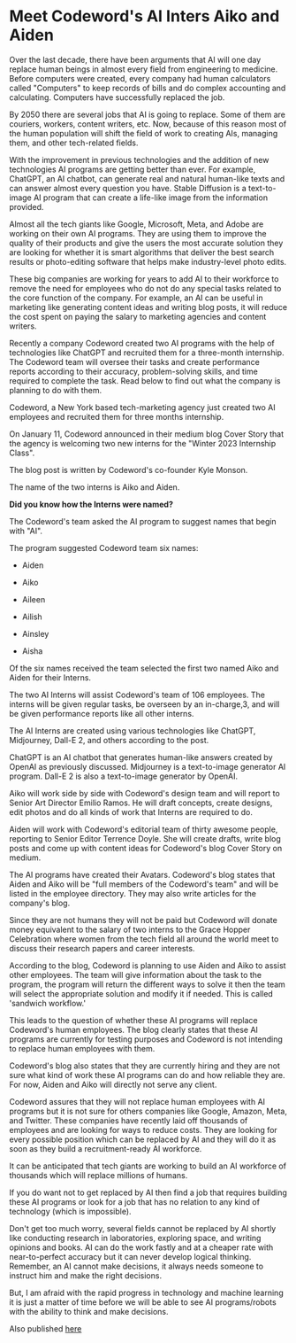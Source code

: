 # Meet Codeword's AI Inters Aiko and Aiden

Over the last decade, there have been arguments that AI will one day replace human beings in almost every field from engineering to medicine. Before computers were created, every company had human calculators called "Computers" to keep records of bills and do complex accounting and calculating. Computers have successfully replaced the job.

By 2050 there are several jobs that AI is going to replace. Some of them are couriers, workers, content writers, etc. Now, because of this reason most of the human population will shift the field of work to creating AIs, managing them, and other tech-related fields.

With the improvement in previous technologies and the addition of new technologies AI programs are getting better than ever. For example, ChatGPT, an AI chatbot, can generate real and natural human-like texts and can answer almost every question you have. Stable Diffusion is a text-to-image AI program that can create a life-like image from the information provided.

Almost all the tech giants like Google, Microsoft, Meta, and Adobe are working on their own AI programs. They are using them to improve the quality of their products and give the users the most accurate solution they are looking for whether it is smart algorithms that deliver the best search results or photo-editing software that helps make industry-level photo edits.

These big companies are working for years to add AI to their workforce to remove the need for employees who do not do any special tasks related to the core function of the company. For example, an AI can be useful in marketing like generating content ideas and writing blog posts, it will reduce the cost spent on paying the salary to marketing agencies and content writers.

Recently a company Codeword created two AI programs with the help of technologies like ChatGPT and recruited them for a three-month internship. The Codeword team will oversee their tasks and create performance reports according to their accuracy, problem-solving skills, and time required to complete the task. Read below to find out what the company is planning to do with them.

Codeword, a New York based tech-marketing agency just created two AI employees and recruited them for three months internship.

On January 11, Codeword announced in their medium blog Cover Story that the agency is welcoming two new interns for the "Winter 2023 Internship Class".

The blog post is written by Codeword's co-founder Kyle Monson.

The name of the two interns is Aiko and Aiden.

**Did you know how the Interns were named?**

The Codeword's team asked the AI program to suggest names that begin with "AI".

The program suggested Codeword team six names:

* Aiden
    
* Aiko
    
* Aileen
    
* Ailish
    
* Ainsley
    
* Aisha
    

Of the six names received the team selected the first two named Aiko and Aiden for their Interns.

The two AI Interns will assist Codeword's team of 106 employees. The interns will be given regular tasks, be overseen by an in-charge,3, and will be given performance reports like all other interns.

The AI Interns are created using various technologies like ChatGPT, Midjourney, Dall-E 2, and others according to the post.

ChatGPT is an AI chatbot that generates human-like answers created by OpenAI as previously discussed. Midjourney is a text-to-image generator AI program. Dall-E 2 is also a text-to-image generator by OpenAI.

Aiko will work side by side with Codeword's design team and will report to Senior Art Director Emilio Ramos. He will draft concepts, create designs, edit photos and do all kinds of work that Interns are required to do.

Aiden will work with Codeword's editorial team of thirty awesome people, reporting to Senior Editor Terrence Doyle. She will create drafts, write blog posts and come up with content ideas for Codeword's blog Cover Story on medium.

The AI programs have created their Avatars. Codeword's blog states that Aiden and Aiko will be "full members of the Codeword's team" and will be listed in the employee directory. They may also write articles for the company's blog.

Since they are not humans they will not be paid but Codeword will donate money equivalent to the salary of two interns to the Grace Hopper Celebration where women from the tech field all around the world meet to discuss their research papers and career interests.

According to the blog, Codeword is planning to use Aiden and Aiko to assist other employees. The team will give information about the task to the program, the program will return the different ways to solve it then the team will select the appropriate solution and modify it if needed. This is called 'sandwich workflow.'

This leads to the question of whether these AI programs will replace Codeword's human employees. The blog clearly states that these AI programs are currently for testing purposes and Codeword is not intending to replace human employees with them.

Codeword's blog also states that they are currently hiring and they are not sure what kind of work these AI programs can do and how reliable they are. For now, Aiden and Aiko will directly not serve any client.

Codeword assures that they will not replace human employees with AI programs but it is not sure for others companies like Google, Amazon, Meta, and Twitter. These companies have recently laid off thousands of employees and are looking for ways to reduce costs. They are looking for every possible position which can be replaced by AI and they will do it as soon as they build a recruitment-ready AI workforce.

It can be anticipated that tech giants are working to build an AI workforce of thousands which will replace millions of humans.

If you do want not to get replaced by AI then find a job that requires building these AI programs or look for a job that has no relation to any kind of technology (which is impossible).

Don't get too much worry, several fields cannot be replaced by AI shortly like conducting research in laboratories, exploring space, and writing opinions and books. AI can do the work fastly and at a cheaper rate with near-to-perfect accuracy but it can never develop logical thinking. Remember, an AI cannot make decisions, it always needs someone to instruct him and make the right decisions.

But, I am afraid with the rapid progress in technology and machine learning it is just a matter of time before we will be able to see AI programs/robots with the ability to think and make decisions.

Also published [here](https://mayankvikash.in/posts/Meet-Codeword-s-AI-Inters-Aiko-and-Aiden/)